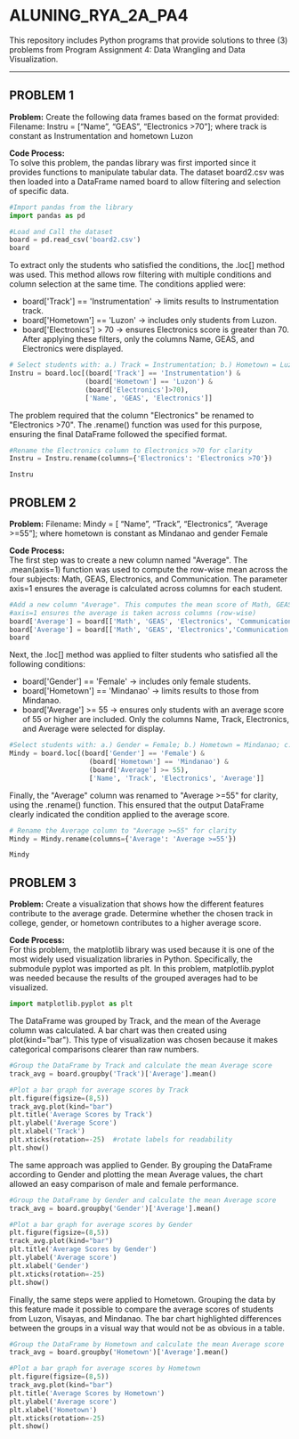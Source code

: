 # ALUNING_RYA_2A_PA4
This repository includes Python programs that provide solutions to three (3) problems from Program Assignment 4: Data Wrangling and Data Visualization.

---
## PROBLEM 1
**Problem:** Create the following data frames based on the format provided: Filename: Instru = [“Name”, “GEAS”, “Electronics >70”]; where track is constant as Instrumentation and hometown Luzon <br>

**Code Process:** <br>
To solve this problem, the pandas library was first imported since it provides functions to manipulate tabular data. The dataset board2.csv was then loaded into a DataFrame named board to allow filtering and selection of specific data.
```Python
#Import pandas from the library
import pandas as pd

#Load and Call the dataset
board = pd.read_csv('board2.csv')
board
```
To extract only the students who satisfied the conditions, the .loc[] method was used. This method allows row filtering with multiple conditions and column selection at the same time. The conditions applied were:
* board['Track'] == 'Instrumentation' → limits results to Instrumentation track.
* board['Hometown'] == 'Luzon' → includes only students from Luzon.
* board['Electronics'] > 70 → ensures Electronics score is greater than 70. <br>
After applying these filters, only the columns Name, GEAS, and Electronics were displayed.
```Python
# Select students with: a.) Track = Instrumentation; b.) Hometown = Luzon; c.) Electronics > 70; Show only the columns Name, GEAS, and Electronics
Instru = board.loc[(board['Track'] == 'Instrumentation') &
                   (board['Hometown'] == 'Luzon') &
                   (board['Electronics']>70),
                   ['Name', 'GEAS', 'Electronics']]
```
The problem required that the column "Electronics" be renamed to "Electronics >70". The .rename() function was used for this purpose, ensuring the final DataFrame followed the specified format.
```Python
#Rename the Electronics column to Electronics >70 for clarity
Instru = Instru.rename(columns={'Electronics': 'Electronics >70'})

Instru
```

## PROBLEM 2
**Problem:** Filename: Mindy = [ “Name”, “Track”, “Electronics”, “Average >=55”]; where hometown is
constant as Mindanao and gender Female <br>

**Code Process:** <br>
The first step was to create a new column named "Average". The .mean(axis=1) function was used to compute the row-wise mean across the four subjects: Math, GEAS, Electronics, and Communication. The parameter axis=1 ensures the average is calculated across columns for each student.
```Python
#Add a new column "Average". This computes the mean score of Math, GEAS, Electronics, and Communication
#axis=1 ensures the average is taken across columns (row-wise)
board['Average'] = board[['Math', 'GEAS', 'Electronics', 'Communication']].mean(axis=1)
board['Average'] = board[['Math', 'GEAS', 'Electronics','Communication']].mean(axis=1)
board
```
Next, the .loc[] method was applied to filter students who satisfied all the following conditions:
* board['Gender'] == 'Female' → includes only female students.
* board['Hometown'] == 'Mindanao' → limits results to those from Mindanao.
* board['Average'] >= 55 → ensures only students with an average score of 55 or higher are included.
Only the columns Name, Track, Electronics, and Average were selected for display.
```Python
#Select students with: a.) Gender = Female; b.) Hometown = Mindanao; c.) Average >= 55; Show only the columns Name, Track, Electronics, and Average
Mindy = board.loc[(board['Gender'] == 'Female') & 
                    (board['Hometown'] == 'Mindanao') & 
                    (board['Average'] >= 55), 
                    ['Name', 'Track', 'Electronics', 'Average']]
```
Finally, the "Average" column was renamed to "Average >=55" for clarity, using the .rename() function. This ensured that the output DataFrame clearly indicated the condition applied to the average score.
```Python
# Rename the Average column to "Average >=55" for clarity
Mindy = Mindy.rename(columns={'Average': 'Average >=55'})

Mindy
```

## PROBLEM 3
**Problem:** Create a visualization that shows how the different features contribute to the average grade. Determine whether the chosen track in college, gender, or hometown contributes to a higher average score. <br>

**Code Process:** <br>
For this problem, the matplotlib library was used because it is one of the most widely used visualization libraries in Python. Specifically, the submodule pyplot was imported as plt. In this problem, matplotlib.pyplot was needed because the results of the grouped averages had to be visualized.
```Python
import matplotlib.pyplot as plt
```
The DataFrame was grouped by Track, and the mean of the Average column was calculated. A bar chart was then created using plot(kind="bar"). This type of visualization was chosen because it makes categorical comparisons clearer than raw numbers.
```Python
#Group the DataFrame by Track and calculate the mean Average score
track_avg = board.groupby('Track')['Average'].mean()

#Plot a bar graph for average scores by Track
plt.figure(figsize=(8,5))
track_avg.plot(kind="bar")
plt.title('Average Scores by Track')
plt.ylabel('Average Score')
plt.xlabel('Track')
plt.xticks(rotation=-25)  #rotate labels for readability
plt.show()
```
The same approach was applied to Gender. By grouping the DataFrame according to Gender and plotting the mean Average values, the chart allowed an easy comparison of male and female performance.
```Python
#Group the DataFrame by Gender and calculate the mean Average score
track_avg = board.groupby('Gender')['Average'].mean()

#Plot a bar graph for average scores by Gender
plt.figure(figsize=(8,5))
track_avg.plot(kind="bar")
plt.title('Average Scores by Gender')
plt.ylabel('Average score')
plt.xlabel('Gender')
plt.xticks(rotation=-25)
plt.show()
```
Finally, the same steps were applied to Hometown. Grouping the data by this feature made it possible to compare the average scores of students from Luzon, Visayas, and Mindanao. The bar chart highlighted differences between the groups in a visual way that would not be as obvious in a table.
```Python
#Group the DataFrame by Hometown and calculate the mean Average score
track_avg = board.groupby('Hometown')['Average'].mean()

#Plot a bar graph for average scores by Hometown
plt.figure(figsize=(8,5))
track_avg.plot(kind="bar")
plt.title('Average Scores by Hometown')
plt.ylabel('Average score')
plt.xlabel('Hometown')
plt.xticks(rotation=-25)
plt.show()
```
